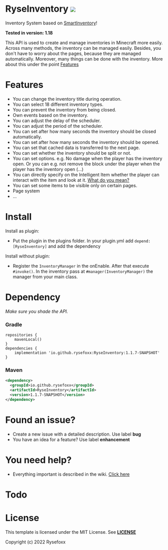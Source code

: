 # RyseInventory ![](https://i.imgur.com/BS3gwxL.png)

Inventory System based on [SmartInventory](https://github.com/MinusKube/SmartInvs)!

__Tested in version: 1.18__

This API is used to create and manage inventories in Minecraft more easily. Across many methods, the inventory can be managed easily. Besides, you don't have to worry about the pages, because they are managed automatically. Moreover, many things can be done with the inventory. More about this under the point [Features](https://github.com/Rysefoxx/RyseInventory#features)

# Features
 - You can change the inventory title during operation.
 - You can select 18 different inventory types.
 - You can prevent the inventory from being closed.
 - Own events based on the inventory.
 - You can adjust the delay of the scheduler.
 - You can adjust the period of the scheduler.
 - You can set after how many seconds the inventory should be closed automatically.
 - You can set after how many seconds the inventory should be opened.
 - You can set that cached data is transferred to the next page.
 - You can set whether the inventory should be split or not.
 - You can set options. e.g. No damage when the player has the inventory open. Or you can e.g. not remove the block under the player when the player has the inventory open (...)
 - You can directly specify on the Intelligent Item whether the player can interact with the item and look at it. [What do you mean?](https://github.com/Rysefoxx/RyseInventory/wiki/IntelligentItem)
 - You can set some items to be visible only on certain pages.
 - Page system
 - ...

# Install
Install as plugin:
 - Put the plugin in the plugins folder. In your plugin.yml add `depend: [RyseInventory]` and add the dependency
 
Install without plugin:
 - Register the `InventoryManager` in the onEnable. After that execute `#invoke()`. In the inventory pass at `#manager(InventoryManager)` the manager from your main class.

# Dependency
_Make sure you shade the API._

### Gradle 
```
repositories {
    mavenLocal()
}
dependencies {
    implementation 'io.github.rysefoxx:RyseInventory:1.1.7-SNAPSHOT'
}
```

### Maven
```xml
<dependency>
  <groupId>io.github.rysefoxx</groupId>
  <artifactId>RyseInventory</artifactId>
  <version>1.1.7-SNAPSHOT</version>
</dependency>
```

# Found an issue?
 - Create a new issue with a detailed description. Use label **bug**
 - You have an idea for a feature? Use label **enhancement**

# You need help?
* Everything important is described in the wiki. [Click here](https://github.com/Rysefoxx/RyseInventory/wiki)

# Todo


# License
This template is licensed under the MIT License.
See [**LICENSE**](https://github.com/Rysefoxx/RyseInventory/blob/master/LICENSE)

Copyright (c) 2022 Rysefoxx
